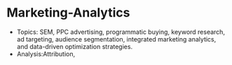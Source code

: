 # Marketing-Analytics
- Topics: SEM, PPC advertising, programmatic buying, keyword research, ad targeting, audience segmentation, integrated marketing analytics, and data-driven optimization strategies.
- Analysis:Attribution,
